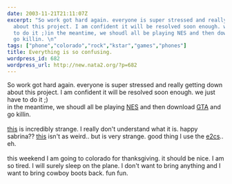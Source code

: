 ```yaml
---
date: 2003-11-21T21:11:07Z
excerpt: "So work got hard again. everyone is super stressed and really getting down
  about this project. I am confident it will be resolved soon enough. we just have
  to do it ;)in the meantime, we shoudl all be playing NES and then download GTA and
  go killin. \n"
tags: ["phone","colorado","rock","kstar","games","phones"]
title: Everything is so confusing.
wordpress_id: 682
wordpress_url: http://new.nata2.org/?p=682
---
```


So work got hard again. everyone is super stressed and really getting down about this project. I am confident it will be resolved soon enough. we just have to do it ;)<br/>in the meantime, we shoudl all be playing <a href="http://web.utanet.at/nkehrer/ONE_Play.html">NES</a> and then download <a href="http://www.rockstargames.com/classics/">GTA</a> and go killin. <br/><br/>
<a href="http://streaming.sabrina.jp/SABRINow2">this</a> is incredibly strange. I really don't understand what it is. happy sabrina?? <a href="http://www.wired.com/news/mac/0,2125,61242,00.html">this</a> isn't as weird.. but is very strange. good thing I use the <a href="http://joi.ito.com/archives/2003/01/30/shure_e2c_the_best_headphones_ive_ever_used.html">e2cs</a>.. eh.<br/><br/>this weekend I am going to colorado for thanksgiving. it should be nice. I am so tired. I will surely sleep on the plane. I don't want to bring anything
and I want to bring cowboy boots back. fun fun. 
